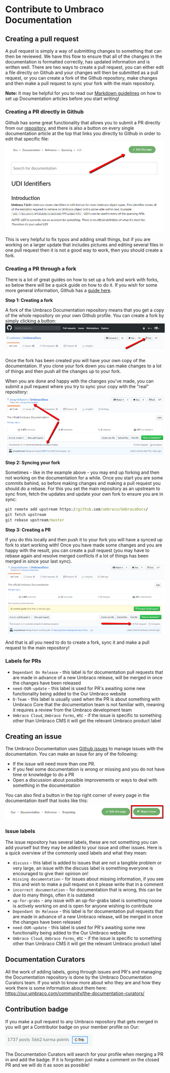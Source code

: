 # Contribute to Umbraco Documentation

## Creating a pull request
A pull request is simply a way of submitting changes to something that can then be reviewed. We have this flow to ensure that all of the changes in the documentation is formatted correctly, has updated information and is written well. There are two ways to create a pull request, you can either edit a file directly on Github and your changes will then be submitted as a pull request, or you can create a fork of the Github repository, make changes and then make a pull request to sync your fork with the main repository.

**Note:** It may be helpful for you to read our [Markdown guidelines](Markdown-Conventions) on how to set up Documentation articles before you start writing!

### Creating a PR directly in Github
Github has some great functionality that allows you to submit a PR directly from our [repository](https://github.com/umbraco/UmbracoDocs/), and there is also a button on every single documentation article at the top that links you directly to Github in order to edit that specific file:
![Our edit button](images/edit-this-page.png)

This is very helpful to fix typos and adding small things, but if you are working on a larger update that includes pictures and editing several files in one pull request then it is not a good way to work, then you should create a fork.

### Creating a PR through a fork
There is a lot of great guides on how to set up a fork and work with forks, so below there will be a quick guide on how to do it. If you wish for some more general information, Github has a [guide here](https://help.github.com/articles/fork-a-repo/).

**Step 1: Creating a fork** 

A fork of the Umbraco Documentation repository means that you get a copy of the whole repository on your own Github profile. You can create a fork by simply clicking a button:
![Creating a fork](images/fork-repository.png)

Once the fork has been created you will have your own copy of the documentation. If you clone your fork down you can make changes to a lot of things and then push all the changes up to your fork. 

When you are done and happy with the changes you've made, you can submit a pull request where you try to sync your copy with the "real" repository:
![Fork of documentation](images/example-of-fork.png)

**Step 2: Syncing your fork**

Sometimes - like in the example above - you may end up forking and then not working on the documentation for a while. Once you start you are some commits behind, so before making changes and making a pull request you should do a rebase. For this you set the main repository as an upstream to sync from, fetch the updates and update your own fork to ensure you are in sync:

```cmd
git remote add upstream https://github.com/umbraco/UmbracoDocs/
git fetch upstream
git rebase upstream/master
```

**Step 3: Creating a PR**

If you do this locally and then push it to your fork you will have a synced up fork to start working with! Once you have made some changes and you are happy with the result, you can create a pull request (you may have to rebase again and resolve merged conflicts if a lot of things has been merged in since your last sync).
![Creating a PR](images/pull-request.png)

And that is all you need to do to create a fork, sync it and make a pull request to the main repository! 


### Labels for PRs
- `Dependant On Release` - this label is for documentation pull requests that are made in advance of a new Umbraco release, will be merged in once the changes have been released
- `need-OUR-update` - this label is used for PR's awaiting some new functionality being added to the Our Umbraco website
- `D-Team` - this label is usually used when the PR is about something with Umbraco Core that the documentation team is not familiar with, meaning it requires a review from the Umbraco development team
- `Umbraco Cloud`, `Umbraco Forms`, etc - if the issue is specific to something other than Umbraco CMS it will get the relevant Umbraco product label

## Creating an issue
The Umbraco Documentation uses [Github issues](https://github.com/umbraco/UmbracoDocs/issues) to manage issues with the documentation.
You can make an issue for any of the following:
* If the issue will need more than one PR.
* If you feel some documentation is wrong or missing and you do not have time or knowledge to do a PR
* Open a discussion about possible improvements or ways to deal with something in the documentation

You can also find a button in the top right corner of every page in the documentation itself that looks like this:
![Our issue button](images/report-issue.png)

### Issue labels 
The issue repository has several labels, these are not something you can add yourself but they may be added to your issue and other issues. Here is a quick overview of the commonly used labels and what they mean:

- `discuss` - this label is added to issues that are not a tangible problem or very large, an issue with the discuss label is something everyone is encouraged to give their opinion on!
- `missing documentation` - for issues about missing information, if you see this and wish to make a pull request on it please write that in a comment
- `incorrect documentation` - for documentation that is wrong, this can be due to many things, often it is outdated
- `up-for-grabs` - any issue with an up-for-grabs label is something noone is actively working on and is open for anyone wishing to contribute
- `Dependant On Release` - this label is for documentation pull requests that are made in advance of a new Umbraco release, will be merged in once the changes have been released
- `need-OUR-update` - this label is used for PR's awaiting some new functionality being added to the Our Umbraco website
- `Umbraco Cloud`, `Umbraco Forms`, etc - if the issue is specific to something other than Umbraco CMS it will get the relevant Umbraco product label

## Documentation Curators
All the work of adding labels, going through issues and PR's and managing the Documentation repository is done by the Umbraco Documentation Curators team. If you wish to know more about who they are and how they work there is some information about them here: https://our.umbraco.com/community/the-documentation-curators/

## Contribution badge
If you make a pull request to any Umbraco repository that gets merged in you will get a Contributor badge on your member profile on Our:

![Contributor badge on our](images/c-trib-badge.png)

The Documentation Curators will search for your profile when merging a PR in and add the badge. 
If it is forgotten just make a comment on the closed PR and we will do it as soon as possible!